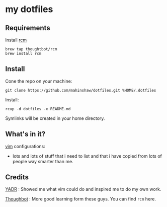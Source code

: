 my dotfiles
===========

Requirements
------------

Install [rcm](https://github.com/thoughtbot/rcm)

    brew tap thoughtbot/rcm
    brew install rcm

Install
-------

Cone the repo on your machine:

    git clone https://github.com/mahinshaw/dotfiles.git %HOME/.dotfiles

Install:

    rcup -d dotfiles -x README.md

Symlinks will be created in your home directory.


What's in it?
-------------

[vim](https://www.vim.org/) configurations:

* lots and lots of stuff that i need to list and that i have copied from lots of people way smarter than me.

Credits
-------

[YADR](https://github.com/skwp/dotfiles) : Showed me what vim could do and inspired me to do my own work.

[Thoughbot](https://github.com/thoughbot/dotfiles) : More good learning form these guys.  You can find `rcm` here.
